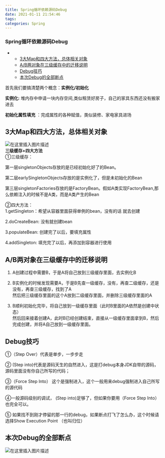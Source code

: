 ```yaml
---
title: Spring循环依赖源码Debug
date: 2021-01-11 21:54:46
tags: 
categories: Spring
---
```


<!--more-->

### Spring循环依赖源码Debug

- - [3大Map和四大方法，总体相关对象](#3Map_8)
  - [A/B两对象在三级缓存中的迁移说明](#AB_31)
  - [Debug技巧](#Debug_40)
  - [本次Debug的全部断点](#Debug_52)

首先我们要搞清楚两个概念：**实例化/初始化**

**实例化:** 堆内存中申请一块内存空间,类似租赁好房子，自己的家具东西还没有搬家进去

**初始化属性填充** ：完成属性的各种赋值，类似装修、家电家具进场

## 3大Map和四大方法，总体相关对象

![在这里插入图片描述](https://img-blog.csdnimg.cn/2021011121345992.png?x-oss-process=image/watermark,type_ZmFuZ3poZW5naGVpdGk,shadow_10,text_aHR0cHM6Ly9ibG9nLmNzZG4ubmV0L3FxXzIxMDQwNTU5,size_16,color_FFFFFF,t_70)  
**三级缓存+四大方法**  
①三级缓存：

第一层singletonObjects存放的是已经初始化好了的Bean。

第二层earlySingletonObjects存放的是实例化了，但是未初始化的Bean

第三层singletonFactories存放的是FactoryBean。假如A类实现FactoryBean,那么依赖注入的时候不是A类，而是A类产生的Bean

②四大方法：  
1.getSingleton：希望从容器里面获得单例的bean，没有的话 就去创建

2.doCreateBean: 没有就创建bean

3.populateBean: 创建完了以后，要填充属性

4.addSingleton: 填充完了以后，再添加到容器进行使用

## A/B两对象在三级缓存中的迁移说明

1.  A创建过程中需要B，于是A将自己放到三级缓存里面，去实例化B

2.  B实例化的时候发现需要A，于是B先查一级缓存，没有，再查二级缓存，还是没有，再查三级缓存，找到了A  
    然后把三级缓存里面的这个A放到二级缓存里面，并删除三级缓存里面的A

3.  B顺利初始化完毕，将自己放到一级缓存里面（此时B里面的A依然是创建中状态）  
    然后回来接着创建A，此时B已经创建结束，直接从一级缓存里面拿到B，然后完成创建，并将A自己放到一级缓存里面。

## Debug技巧

①（Step Over）代表是单步，一步步走

② \(Step into\)代表是源码天生的自然进入，这是打debug本身JDK自带的源码，源码里面没有你自己所写的代码；

③（Force Step Into） 这个是强制进入，这个一般用来debug强制进入自己所写的源代码

④一般源码级别的调试， \(Step into\)足够了，但如果你要用（Force Step Into） 也完全可以。

⑤ 如果找不到刚才停留的那一行的debug，如果断点打飞了怎么办，这个时候请选择Show Execution Point （也叫归位）

## 本次Debug的全部断点

![在这里插入图片描述](https://img-blog.csdnimg.cn/20210111214327343.png?x-oss-process=image/watermark,type_ZmFuZ3poZW5naGVpdGk,shadow_10,text_aHR0cHM6Ly9ibG9nLmNzZG4ubmV0L3FxXzIxMDQwNTU5,size_16,color_FFFFFF,t_70)